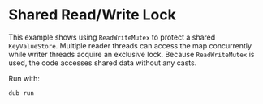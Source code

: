 # Shared Read/Write Lock

This example shows using `ReadWriteMutex` to protect a shared `KeyValueStore`.
Multiple reader threads can access the map concurrently while writer threads
acquire an exclusive lock. Because `ReadWriteMutex` is used, the code accesses
shared data without any casts.

Run with:

```
dub run
```
